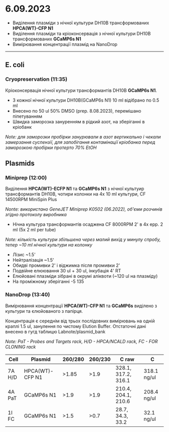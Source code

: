 6.09.2023
========
- Виділення плазміди з нічної культури DH10B трансформованих __HPCA(WT)-CFP N1__
- Виділення плазміди та кріоконсервація з нічної культури DH10B трансформованих __GCaMP6s N1__ 
- Вимірювання концентрації плазмід на NanoDrop

---
## E. coli
### Cryopreservation (11:35)
Кріоконсервація нічної культури  трансформантів DH10B __GCaMP6s N1__.

- З кожної нічної культури DH10B(GCaMP6s N1) 10 ml відібрано по 0.5 ml 
- Внесено по 50 ul 50% DMSO (prep. 8.08.2023), перемішано піпетуванням
- Швидка заморозка зануренням в рідкий азот, на зберіганні в кріобанк

_Note: для заморозки пробірки занурювали в азот вертикально і чекали замерзання суспензії, для запобігання контамінації кріобанка перед заморозкою пробірки протерто 70% EtOH_

## Plasmids
### Miniprep (12:00)
Виділення __HPCA(WT)-ECFP N1__ та __GCaMP6s N1__ з нічної культуир трансформантів DH10B, чотири колонки на 4x 10 ml культури, CF 14500RPM MiniSpin Plus

_Nonte: використано GeneJET Miniprep K0502 (06.2022), об'єми розчинів згідно протоколу виробника_

- Нічна культура трансформантів осаджена CF 8000RPM 2' в 4x epp. 2 ml (5x 2 ml per tube)

_Note: кількість культури збільшена через малий вихід у минулу спробу, тепер ~10 ml нічної культури на колонку_

- Лізис ~1.5'
- Нейтралізація ~1.5'
- Обидві промивки 2' і віджимка після промивки 2'
- Подвійне елюювання 30 ul + 30 ul, інкубація 4' RT
- Елюйовані плазміди зібрані в окрумі аліквоти (~120 ul на плазміду)
- На проміжному зберіганні -5 135

### NanoDrop (13:40)
Вимірювання концентрації __HPCA(WT)-CFP N1__ тa __GCaMP6s__ виділено з культури та єлюйованого з папірця.

Концентрація є середнім від трьох послідовних вимірювань на одній краплі 1.5 ul, занулення по чистому Elution Buffer. Отстаточні дані внесено в гугд таблицю Labnote/plasmid_bank

_Note: PaT - Probes and Targets rack, H/D - HPCA/NCALD rack, FC - FOR CLONING rack_

|Cell|Plasmid|260/280|260/230|C raw|C|
|-|-|-|-|-|-|
|7A H/D|HPCA(WT)-CFP N1|>1.85|>1.9|328.1, 317.2, 316.1| 318.1 ng/ul |
|4A PaT| GCaMP6s N1 |>1.9|>1.9|210.4, 204.1, 210.6| 208.4 ng/ul |
|1I FC| GCaMP6s N1 |>1.5|>0.7|28.7, 34.3, 33.2| 32.1 ng/ul |